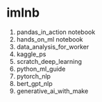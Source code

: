 # imlnb

1. pandas_in_action notebook
2. hands_on_ml notebook
3. data_analysis_for_worker
4. kaggle_ps
5. scratch_deep_learning
6. python_ml_guide
7. pytorch_nlp
8. bert_gpt_nlp
9. generative_ai_with_make